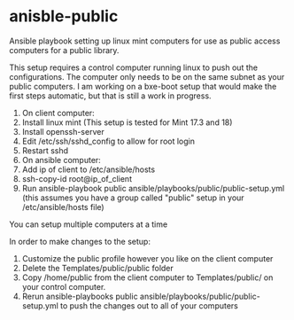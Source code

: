 # anisble-public
Ansible playbook setting up linux mint computers for use as public access computers for a public library.

This setup requires a control computer running linux to push out the configurations.  The computer only needs to be on the same subnet as your public computers. I am working on a bxe-boot setup that would make the first steps automatic, but that is still a work in progress.

1. On client computer:
  1. Install linux mint (This setup is tested for Mint 17.3 and 18)
  2. Install openssh-server 
  3. Edit /etc/ssh/sshd_config to allow for root login
  4. Restart sshd
2. On ansible computer:
  1. Add ip of client to /etc/ansible/hosts
  2. ssh-copy-id root@ip_of_client
  3. Run ansible-playbook public ansible/playbooks/public/public-setup.yml (this assumes you have a group called "public" setup in your /etc/ansible/hosts file)

You can setup multiple computers at a time 

In order to make changes to the setup:
1. Customize the public profile however you like on the client computer
2. Delete the Templates/public/public folder 
3. Copy /home/public from the client computer to Templates/public/ on your control computer.
4. Rerun ansible-playbooks public ansible/playbooks/public/public-setup.yml to push the changes out to all of your computers 

